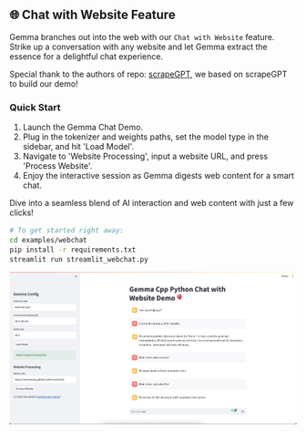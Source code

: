 ## 🌐 Chat with Website Feature

Gemma branches out into the web with our `Chat with Website` feature. Strike up a conversation with any website and let Gemma extract the essence for a delightful chat experience.

Special thank to the authors of repo: [scrapeGPT](https://github.com/LexiestLeszek/scrapeGPT), we based on scrapeGPT to build our demo!

### Quick Start

1. Launch the Gemma Chat Demo.
2. Plug in the tokenizer and weights paths, set the model type in the sidebar, and hit 'Load Model'.
3. Navigate to 'Website Processing', input a website URL, and press 'Process Website'.
4. Enjoy the interactive session as Gemma digests web content for a smart chat.

Dive into a seamless blend of AI interaction and web content with just a few clicks!

```bash
# To get started right away:
cd examples/webchat
pip install -r requirements.txt
streamlit run streamlit_webchat.py
```


![Chat with Website Demo](../../asset/demo_chat_website.png)
